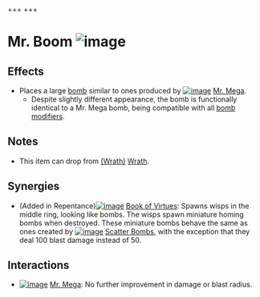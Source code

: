 +++
+++

 # Mr. Boom ![image](/image/Mr._Boom.png) 

Effects
---------


* Places a large [bomb](/wiki/Bomb "Bomb") similar to ones produced by [![image](/image/Mr._Mega.png)](/wiki/Mr._Mega "Mr. Mega") [Mr. Mega](/wiki/Mr._Mega "Mr. Mega").
	+ Despite slightly different appearance, the bomb is functionally identical to a Mr. Mega bomb, being compatible with all [bomb modifiers](/wiki/Category:Bomb_items "Category:Bomb items").


Notes
-------


* This item can drop from [(Wrath)](/wiki/Wrath "Wrath") [Wrath](/wiki/Wrath "Wrath").


Synergies
-----------


* (Added in Repentance)[![image](/image/Book_of_Virtues.png)](/wiki/Book_of_Virtues "Book of Virtues") [Book of Virtues](/wiki/Book_of_Virtues "Book of Virtues"): Spawns wisps in the middle ring, looking like bombs. The wisps spawn miniature homing bombs when destroyed. These miniature bombs behave the same as ones created by [![image](/image/Scatter_Bombs.png)](/wiki/Scatter_Bombs "Scatter Bombs") [Scatter Bombs](/wiki/Scatter_Bombs "Scatter Bombs"), with the exception that they deal 100 blast damage instead of 50.


Interactions
--------------


* [![image](/image/Mr._Mega.png)](/wiki/Mr._Mega "Mr. Mega") [Mr. Mega](/wiki/Mr._Mega "Mr. Mega"): No further improvement in damage or blast radius.


